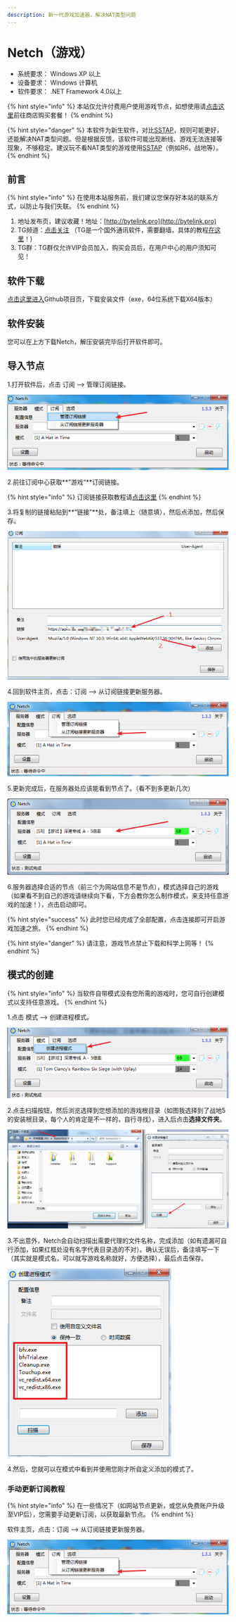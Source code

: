 ```yaml
---
description: 新一代游戏加速器，解决NAT类型问题
---
```


# Netch（游戏）

* 系统要求： Windows XP 以上
* 设备要求： Windows 计算机
* 软件要求： .NET Framework 4.0以上

{% hint style="info" %}
本站仅允许付费用户使用游戏节点，如想使用请[点击这里](https://www.tzct.xyz/user)前往商店购买套餐！
{% endhint %}

{% hint style="danger" %}
本软件为新生软件，对比[SSTAP](sstap.md)，规则可能更好，还能解决NAT类型问题。但是根据反馈，该软件可能出现断线、游戏无法连接等现象，不够稳定。建议玩不看NAT类型的游戏使用[SSTAP](sstap.md)（例如R6，战地等）。
{% endhint %}

## 前言

{% hint style="info" %}
在使用本站服务前，我们建议您保存好本站的联系方式，以防止与我们失联。
{% endhint %}

1. 地址发布页，建议收藏！地址：[http://bytelink.pro](http://bytelink.pro)
2. TG频道：[点击关注](https://t.me/bytelink) （TG是一个国外通讯软件，需要翻墙，具体的教程[在这里](../../advanced/telegram.md)！\)
3. TG群：TG群仅允许VIP会员加入，购买会员后，在用户中心的用户须知可见！

## 软件下载

[点击这里进入](https://github.com/NetchX/Netch/releases)Github项目页，下载安装文件（exe，64位系统下载X64版本）

## 软件安装

您可以在上方下载Netch，解压安装完毕后打开软件即可。

## 导入节点

1.打开软件后，点击  订阅 --&gt; 管理订阅链接。

![](../../.gitbook/assets/snipaste_2019-10-19_11-13-40.png)



2.前往订阅中心获取**”游戏“**订阅链接。

{% hint style="info" %}
订阅链接获取教程请[点击这里](../../panel.md#ding-yue-tuo-guan-lian-jie)
{% endhint %}

3.将复制的链接粘贴到**“链接”**处，备注填上（随意填），然后点添加，然后保存。

![](../../.gitbook/assets/snipaste_2019-10-19_11-18-19.png)

4.回到软件主页，点击：订阅 --&gt; 从订阅链接更新服务器。

![](../../.gitbook/assets/snipaste_2019-10-19_11-21-26.png)

5.更新完成后，在服务器处应该能看到节点了。（看不到多更新几次）

![](../../.gitbook/assets/snipaste_2019-10-19_11-24-25.png)

6.服务器选择合适的节点（前三个为网站信息不是节点），模式选择自己的游戏（如果看不到自己的游戏请继续向下看，下方会教你怎么制作模式，来支持任意游戏的加速！），点击启动即可。

{% hint style="success" %}
此时您已经完成了全部配置，点击连接即可开启游戏加速之旅。
{% endhint %}

{% hint style="danger" %}
请注意，游戏节点禁止下载和科学上网等！
{% endhint %}

## 模式的创建

{% hint style="info" %}
当软件自带模式没有您所需的游戏时，您可自行创建模式以支持任意游戏。
{% endhint %}

1.点击 模式 --&gt; 创建进程模式。

![](../../.gitbook/assets/snipaste_2019-10-19_11-28-20.png)

2.点击扫描按钮，然后浏览选择到您想添加的游戏根目录（如图我选择到了战地5的安装根目录，每个人的肯定是不一样的，自行寻找），进入后点击**选择文件夹**。

![](../../.gitbook/assets/snipaste_2019-10-19_11-30-48.png)

3.不出意外，Netch会自动扫描出需要代理的文件名称，完成添加（如有遗漏可自行添加，如果红框处没有名字代表目录选的不对）。确认无误后，备注填写一下（其实就是模式名，可以就写游戏名称就好，方便选择），最后点击保存。

![](../../.gitbook/assets/snipaste_2019-10-19_11-32-17.png)

4.然后，您就可以在模式中看到并使用您刚才所自定义添加的模式了。

### 手动更新订阅教程

{% hint style="info" %}
在一些情况下（如网站节点更新，或您从免费账户升级至VIP后），您需要手动更新订阅，以获取最新节点。
{% endhint %}

软件主页，点击：订阅 --&gt; 从订阅链接更新服务器。

![](../../.gitbook/assets/snipaste_2019-10-19_11-21-26.png)

